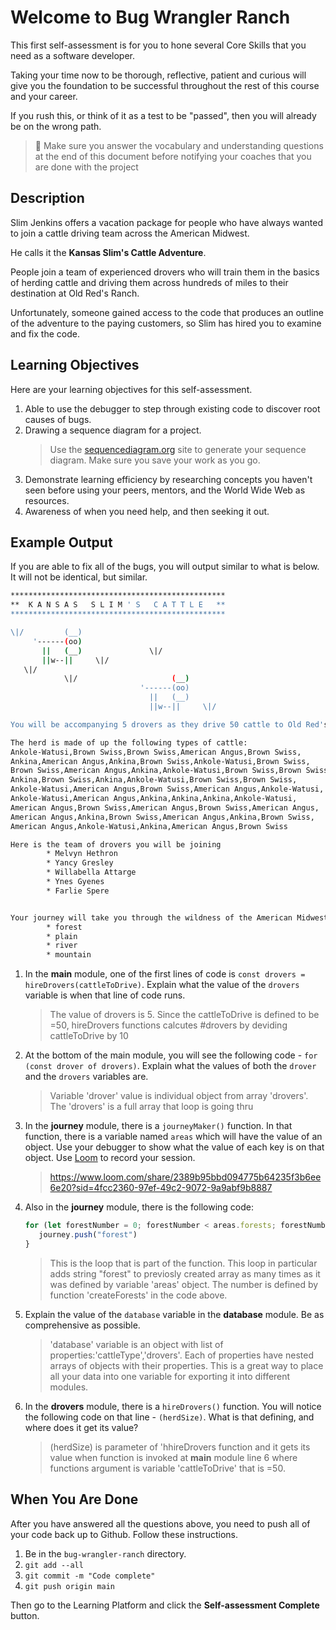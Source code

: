 # Welcome to Bug Wrangler Ranch

This first self-assessment is for you to hone several Core Skills that you need as a software developer.

Taking your time now to be thorough, reflective, patient and curious will give you the foundation to be successful throughout the rest of this course and your career.

If you rush this, or think of it as a test to be "passed", then you will already be on the wrong path.

> 🧨 Make sure you answer the vocabulary and understanding questions at the end of this document before notifying your coaches that you are done with the project

## Description

Slim Jenkins offers a vacation package for people who have always wanted to join a cattle driving team across the American Midwest.

He calls it the **Kansas Slim's Cattle Adventure**.

People join a team of experienced drovers who will train them in the basics of herding cattle and driving them across hundreds of miles to their destination at Old Red's Ranch.

Unfortunately, someone gained access to the code that produces an outline of the adventure to the paying customers, so Slim has hired you to examine and fix the code.

## Learning Objectives

Here are your learning objectives for this self-assessment.

1. Able to use the debugger to step through existing code to discover root causes of bugs.
2. Drawing a sequence diagram for a project.
   > Use the [sequencediagram.org](https://sequencediagram.org/) site to generate your sequence diagram. Make sure you save your work as you go.
3. Demonstrate learning efficiency by researching concepts you haven't seen before using your peers, mentors, and the World Wide Web as resources.
4. Awareness of when you need help, and then seeking it out.

## Example Output

If you are able to fix all of the bugs, you will output similar to what is below. It will not be identical, but similar.

```sh
************************************************
**  K A N S A S   S L I M ' S   C A T T L E   **
************************************************

\|/         (__)
     '------(oo)
       ||   (__)               \|/
       ||w--||     \|/
   \|/
            \|/                     (__)
                             '------(oo)
                               ||   (__)
                               ||w--||     \|/

You will be accompanying 5 drovers as they drive 50 cattle to Old Red's Ranch for grazing

The herd is made of up the following types of cattle:
Ankole-Watusi,Brown Swiss,Brown Swiss,American Angus,Brown Swiss,
Ankina,American Angus,Ankina,Brown Swiss,Ankole-Watusi,Brown Swiss,
Brown Swiss,American Angus,Ankina,Ankole-Watusi,Brown Swiss,Brown Swiss,
Ankina,Brown Swiss,Ankina,Ankole-Watusi,Brown Swiss,Brown Swiss,
Ankole-Watusi,American Angus,Brown Swiss,American Angus,Ankole-Watusi,
Ankole-Watusi,American Angus,Ankina,Ankina,Ankina,Ankole-Watusi,
American Angus,Brown Swiss,American Angus,Brown Swiss,American Angus,
American Angus,Ankina,Brown Swiss,American Angus,Ankina,Brown Swiss,
American Angus,Ankole-Watusi,Ankina,American Angus,Brown Swiss

Here is the team of drovers you will be joining
        * Melvyn Hethron
        * Yancy Gresley
        * Willabella Attarge
        * Ynes Gyenes
        * Farlie Spere


Your journey will take you through the wildness of the American Midwest and across the following terrain
        * forest
        * plain
        * river
        * mountain
```

1. In the **main** module, one of the first lines of code is `const drovers = hireDrovers(cattleToDrive)`. Explain what the value of the `drovers` variable is when that line of code runs.
   >The value of drovers is 5. Since the cattleToDrive is defined to be =50, hireDrovers functions calcutes #drovers by deviding cattleToDrive by 10
2. At the bottom of the main module, you will see the following code - `for (const drover of drovers)`. Explain what the values of both the `drover` and the `drovers` variables are.
   >Variable 'drover' value is individual object from array 'drovers'. The 'drovers' is a full array that loop is going thru
3. In the **journey** module, there is a `journeyMaker()` function. In that function, there is a variable named `areas` which will have the value of an object. Use your debugger to show what the value of each key is on that object. Use [Loom](https://www.loom.com) to record your session.
   > https://www.loom.com/share/2389b95bbd094775b64235f3b6ee6e20?sid=4fcc2360-97ef-49c2-9072-9a9abf9b8887
4. Also in the **journey** module, there is the following code:
   ```js
   for (let forestNumber = 0; forestNumber < areas.forests; forestNumber++) {
      journey.push("forest")
   }
   ```
   >This is the loop that is part of the function. This loop in particular adds string "forest" to previosly created array as many times as it was  defined by variable 'areas' object. The number is defined by function 'createForests' in the code above.
   
5. Explain the value of the `database` variable in the **database** module. Be as comprehensive as possible.
   > 'database' variable is an object with list of properties:'cattleType','drovers'. Each of properties have nested arrays of objects with their properties. This is a great way to place all your data into one variable for exporting it into different modules. 
6. In the **drovers** module, there is a `hireDrovers()` function. You will notice the following code on that line - `(herdSize)`. What is that defining, and where does it get its value?
   > (herdSize) is parameter of 'hhireDrovers function and it gets its value when function is invoked at **main** module line 6 where functions argument is variable 'cattleToDrive' that is =50.

## When You Are Done

After you have answered all the questions above, you need to push all of your code back up to Github. Follow these instructions.

1. Be in the `bug-wrangler-ranch` directory.
2. `git add --all`
3. `git commit -m "Code complete"`
4. `git push origin main`

Then go to the Learning Platform and click the **Self-assessment Complete** button.
